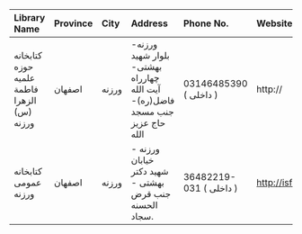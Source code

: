 | Library Name                               | Province   | City   | Address                                                                    | Phone No.               | Website             |
|:-------------------------------------------|:-----------|:-------|:---------------------------------------------------------------------------|:------------------------|:--------------------|
| کتابخانه حوزه علمیه فاطمة الزهرا (س) ورزنه | اصفهان     | ورزنه  | ورزنه- بلوار شهید بهشتی- چهارراه آیت الله فاضل(ره)- جنب مسجد حاج عزیز الله | 03146485390 ( داخلی  )  | http://             |
| كتابخانه عمومی ورزنه                       | اصفهان     | ورزنه  | ورزنه - خیابان شهید دكتر بهشتی - جنب قرض الحسنه سجاد.                      | 36482219-031 ( داخلی  ) | http://isfahanpl.ir |